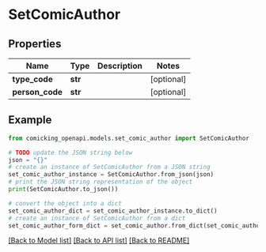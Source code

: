 # SetComicAuthor


## Properties

Name | Type | Description | Notes
------------ | ------------- | ------------- | -------------
**type_code** | **str** |  | [optional] 
**person_code** | **str** |  | [optional] 

## Example

```python
from comicking_openapi.models.set_comic_author import SetComicAuthor

# TODO update the JSON string below
json = "{}"
# create an instance of SetComicAuthor from a JSON string
set_comic_author_instance = SetComicAuthor.from_json(json)
# print the JSON string representation of the object
print(SetComicAuthor.to_json())

# convert the object into a dict
set_comic_author_dict = set_comic_author_instance.to_dict()
# create an instance of SetComicAuthor from a dict
set_comic_author_form_dict = set_comic_author.from_dict(set_comic_author_dict)
```
[[Back to Model list]](../README.md#documentation-for-models) [[Back to API list]](../README.md#documentation-for-api-endpoints) [[Back to README]](../README.md)


